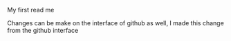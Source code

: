 My first read me

Changes can be make on the interface of github as well, I made this change from the github interface
